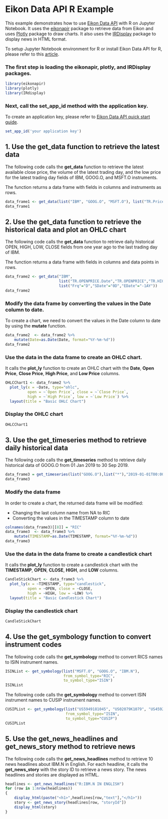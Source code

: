 
# Eikon Data API R Example

This example demonstrates how to use [Eikon Data API](https://developers.refinitiv.com/eikon-apis/eikon-data-api) with R on Jupyter Notebook. It uses the [eikonapir](https://github.com/ahmedmohamedali/eikonapir) package to retrieve data from Eikon and uses [Plotly](https://plot.ly/r/getting-started/) package to draw charts. It also uses the [IRDisplay](https://www.rdocumentation.org/packages/IRdisplay) package to display news in HTML format.

To setup Jupyter Notebook environment for R or install Eikon Data API for R, please refer to this [article](https://developers.refinitiv.com/article/setup-jupyter-notebook-r).

### The first step is loading the **eikonapir**, **plotly**, and **IRDisplay** packages.


```R
library(eikonapir)
library(plotly)
library(IRdisplay)
```

### Next, call the **set_app_id** method with the application key. 

To create an application key, please refer to [Eikon Data API quick start guide](https://developers.refinitiv.com/eikon-apis/eikon-data-apis/quick-start).


```R
set_app_id('your application key')
```

## 1. Use the **get_data** function to retrieve the latest data

The following code calls the **get_data** function to retrieve the latest available close price, the volume of the latest trading day, and the low price for the latest trading day fields of IBM, GOOG.O, and MSFT.O instruments.

The function returns a data frame with fields in columns and instruments as rows.


```R
data_frame1 <- get_data(list("IBM", "GOOG.O", "MSFT.O"), list("TR.PriceClose", "TR.Volume", "TR.PriceLow"))
data_frame1
```

## 2. Use the **get_data** function to retrieve the historical data and plot an OHLC chart

The following code calls the **get_data** function to retrieve daily historical OPEN, HIGH, LOW, CLOSE fields from one year ago to the last trading day of IBM. 

The function returns a data frame with fields in columns and data points in rows.


```R
data_frame2 <- get_data("IBM", 
                        list("TR.OPENPRICE.Date","TR.OPENPRICE","TR.HIGHPRICE","TR.LOWPRICE","TR.CLOSEPRICE"),
                        list("Frq"="D","SDate"="0D","EDate"="-1AY"))
data_frame2
```

### Modify the data frame by converting the values in the Date column to date. 

To create a chart, we need to convert the values in the Date column to date by using the **mutate** function.



```R
data_frame2  <- data_frame2 %>%
    mutate(Date=as.Date(Date, format="%Y-%m-%d"))
data_frame2
```

### Use the data in the data frame to create an OHLC chart.

It calls the **plot_ly** function to create an OHLC chart with the **Date**, **Open Price**, **Close Price**, **High Price**, and **Low Price** columns.


```R
OHLCChart1 <- data_frame2 %>%
  plot_ly(x = ~Date, type="ohlc",
          open = ~`Open Price`, close = ~`Close Price`,
          high = ~`High Price`, low = ~`Low Price`) %>%
  layout(title = "Basic OHLC Chart")
```

### Display the OHLC chart


```R
OHLCChart1
```

## 3. Use the **get_timeseries** method to retrieve daily historical data

The following code calls the **get_timeseries** method to retrieve daily historical data of GOOG.O from 01 Jan 2019 to 30 Sep 2019.


```R
data_frame3 = get_timeseries(list("GOOG.O"),list("*"),"2019-01-01T00:00:00","2019-09-30T00:00:00","daily")
data_frame3
```

### Modify the data frame

In order to create a chart, the returned data frame will be modified:
- Changing the last column name from NA to RIC
- Converting the values in the TIMESTAMP column to date


```R
colnames(data_frame3)[[8]] = "RIC"
data_frame3  <- data_frame3 %>%
    mutate(TIMESTAMP=as.Date(TIMESTAMP, format="%Y-%m-%d"))
data_frame3
```

### Use the data in the data frame to create a candlestick chart

It calls the **plot_ly** function to create a candlestick chart with the **TIMESTAMP**, **OPEN**, **CLOSE**, **HIGH**, and **LOW** columns.


```R
CandleStickChart <- data_frame3 %>%
  plot_ly(x = ~TIMESTAMP, type="candlestick",
          open = ~OPEN, close = ~CLOSE,
          high = ~HIGH, low = ~LOW) %>%
  layout(title = "Basic Candlestick Chart")
```

### Display the candlestick chart


```R
CandleStickChart
```

## 4. Use the get_symbology function to convert instrument codes

The following code calls the **get_symbology** method to convert RICS names to ISIN instrument names.


```R
ISINList <- get_symbology(list("MSFT.O", "GOOG.O", "IBM.N"),
                          from_symbol_type="RIC", 
                          to_symbol_type="ISIN")
ISINList
```

The following code calls the **get_symbology** method to convert ISIN instrument names to CUSIP instrument names.


```R
CUSIPList <- get_symbology(list("US5949181045", "US02079K1079", "US4592001014"), 
                           from_symbol_type="ISIN", 
                           to_symbol_type="CUSIP")
CUSIPList
```

## 5. Use the get_news_headlines and get_news_story method to retrieve news

The following code calls the **get_news_headlines** method to retrieve 10 news headlines about IBM.N in English. For each headline, it calls the **get_news_story** with the story ID to retrieve a news story. The news headlines and stories are displayed as HTML.



```R
headlines <- get_news_headlines("R:IBM.N IN ENGLISH")
for (row in 1:nrow(headlines)) 
{   
    display_html(paste("<h1>",headlines[row,"text"],"</h1>"))
    story <- get_news_story(headlines[row, "storyId"])
    display_html(story)
}

```


```R

```
